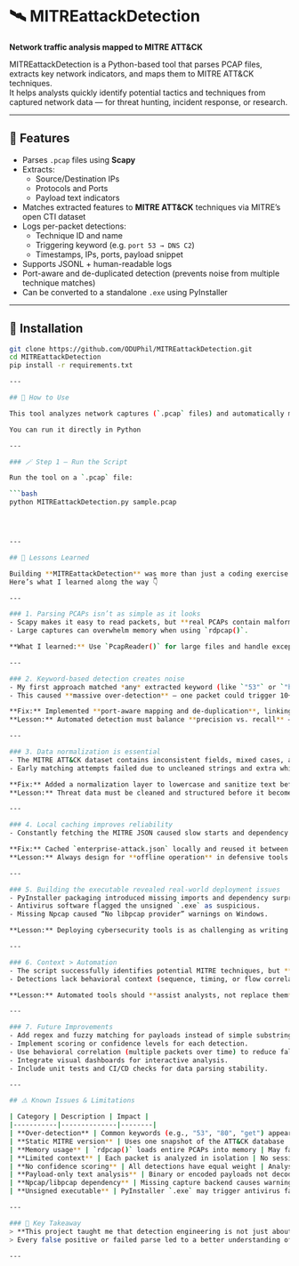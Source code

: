 # 🛰️ MITREattackDetection
**Network traffic analysis mapped to MITRE ATT&CK**

MITREattackDetection is a Python-based tool that parses PCAP files, extracts key network indicators, and maps them to MITRE ATT&CK techniques.  
It helps analysts quickly identify potential tactics and techniques from captured network data — for threat hunting, incident response, or research.

---

## 🚀 Features
- Parses `.pcap` files using **Scapy**
- Extracts:
  - Source/Destination IPs  
  - Protocols and Ports  
  - Payload text indicators
- Matches extracted features to **MITRE ATT&CK** techniques via MITRE’s open CTI dataset
- Logs per-packet detections:
  - Technique ID and name  
  - Triggering keyword (e.g. `port 53 → DNS C2`)  
  - Timestamps, IPs, ports, payload snippet
- Supports JSONL + human-readable logs
- Port-aware and de-duplicated detection (prevents noise from multiple technique matches)
- Can be converted to a standalone `.exe` using PyInstaller

---

## 🧰 Installation
```bash
git clone https://github.com/ODUPhil/MITREattackDetection.git
cd MITREattackDetection
pip install -r requirements.txt

---

## 🧭 How to Use

This tool analyzes network captures (`.pcap` files) and automatically maps observed behavior to the [MITRE ATT&CK](https://attack.mitre.org) framework.

You can run it directly in Python

---

### 🪄 Step 1 — Run the Script

Run the tool on a `.pcap` file:

```bash
python MITREattackDetection.py sample.pcap 




---

## 🧠 Lessons Learned

Building **MITREattackDetection** was more than just a coding exercise — it was a hands-on lesson in the complexity of real-world cybersecurity automation.  
Here’s what I learned along the way 👇

---

### 1. Parsing PCAPs isn’t as simple as it looks
- Scapy makes it easy to read packets, but **real PCAPs contain malformed or truncated data** that can break parsing.  
- Large captures can overwhelm memory when using `rdpcap()`.  

**What I learned:** Use `PcapReader()` for large files and handle exceptions gracefully when parsing unusual protocols.

---

### 2. Keyword-based detection creates noise
- My first approach matched *any* extracted keyword (like `"53"` or `"http"`) to MITRE techniques.  
- This caused **massive over-detection** — one packet could trigger 10+ techniques.

**Fix:** Implemented **port-aware mapping and de-duplication**, linking known ports (e.g., 53 → DNS) directly to the right technique.  
**Lesson:** Automated detection must balance **precision vs. recall** — context matters as much as coverage.

---

### 3. Data normalization is essential
- The MITRE ATT&CK dataset contains inconsistent fields, mixed cases, and missing attributes.  
- Early matching attempts failed due to uncleaned strings and extra whitespace.

**Fix:** Added a normalization layer to lowercase and sanitize text before matching.  
**Lesson:** Threat data must be cleaned and structured before it becomes useful.

---

### 4. Local caching improves reliability
- Constantly fetching the MITRE JSON caused slow starts and dependency on internet access.

**Fix:** Cached `enterprise-attack.json` locally and reused it between runs.  
**Lesson:** Always design for **offline operation** in defensive tools.

---

### 5. Building the executable revealed real-world deployment issues
- PyInstaller packaging introduced missing imports and dependency surprises.  
- Antivirus software flagged the unsigned `.exe` as suspicious.  
- Missing Npcap caused “No libpcap provider” warnings on Windows.

**Lesson:** Deploying cybersecurity tools is as challenging as writing them — always test on clean systems, include dependency checks, and consider code-signing.

---

### 6. Context > Automation
- The script successfully identifies potential MITRE techniques, but **not every match is meaningful**.
- Detections lack behavioral context (sequence, timing, or flow correlation).

**Lesson:** Automated tools should **assist analysts, not replace them** — human validation is still key.

---

### 7. Future Improvements
- Add regex and fuzzy matching for payloads instead of simple substrings.  
- Implement scoring or confidence levels for each detection.  
- Use behavioral correlation (multiple packets over time) to reduce false positives.  
- Integrate visual dashboards for interactive analysis.  
- Include unit tests and CI/CD checks for data parsing stability.

---

## ⚠️ Known Issues & Limitations

| Category | Description | Impact |
|-----------|--------------|--------|
| **Over-detection** | Common keywords (e.g., "53", "80", "get") appear in multiple MITRE techniques | Can cause multiple detections for the same event |
| **Static MITRE version** | Uses one snapshot of the ATT&CK database | May miss new or updated techniques until refreshed |
| **Memory usage** | `rdpcap()` loads entire PCAPs into memory | May fail on very large captures |
| **Limited context** | Each packet is analyzed in isolation | No session or multi-packet correlation |
| **No confidence scoring** | All detections have equal weight | Analyst must manually prioritize results |
| **Payload-only text analysis** | Binary or encoded payloads not decoded | Misses some obfuscated activity |
| **Npcap/libpcap dependency** | Missing capture backend causes warnings | PCAP parsing still works, but live capture disabled |
| **Unsigned executable** | PyInstaller `.exe` may trigger antivirus false positives | Requires user trust or signing certificate |

---

### 🔑 Key Takeaway
> **This project taught me that detection engineering is not just about code — it’s about context, data quality, and reliability.**  
> Every false positive or failed parse led to a better understanding of how real-world cybersecurity tools evolve from proof-of-concept to production-ready.

---
